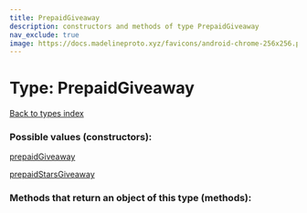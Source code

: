 ```yaml
---
title: PrepaidGiveaway
description: constructors and methods of type PrepaidGiveaway
nav_exclude: true
image: https://docs.madelineproto.xyz/favicons/android-chrome-256x256.png
---
```

# Type: PrepaidGiveaway
[Back to types index](index.html)



### Possible values (constructors):

[prepaidGiveaway](/API_docs/constructors/prepaidGiveaway.html)  

[prepaidStarsGiveaway](/API_docs/constructors/prepaidStarsGiveaway.html)  



### Methods that return an object of this type (methods):



